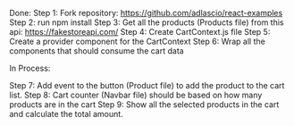Done:
Step 1: Fork repository: https://github.com/adlascio/react-examples
Step 2: run npm install
Step 3: Get all the products (Products file) from this api: https://fakestoreapi.com/
Step 4: Create CartContext.js file
Step 5: Create a provider component for the CartContext
Step 6: Wrap all the components that should consume the cart data

In Process:

Step 7: Add event to the button (Product file) to add the product to the cart list.
Step 8: Cart counter (Navbar file) should be based on how many products are in the cart
Step 9: Show all the selected products in the cart and calculate the total amount.
